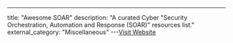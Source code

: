 ---
title: "Awesome SOAR"
description: "A curated Cyber \"Security Orchestration, Automation and Response (SOAR)\" resources list."
external_category: "Miscellaneous"
---[Visit Website](https://github.com/correlatedsecurity/Awesome-SOAR)

